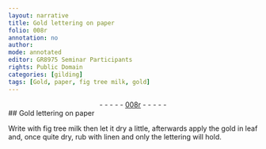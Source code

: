 ```yaml
---
layout: narrative
title: Gold lettering on paper
folio: 008r
annotation: no
author:
mode: annotated
editor: GR8975 Seminar Participants
rights: Public Domain
categories: [gilding]
tags: [Gold, paper, fig tree milk, gold]
---
```


 <div class="folio" align="center">- - - - - <a href="http://gallica.bnf.fr/ark:/12148/btv1b10500001g/f21.image" target="_blank">008r</a> - - - - - </div> 
## <span class="material">Gold</span> lettering on <span class="material">paper</span>

 
 <span class="activity"></span>  Write with <span class="material">fig tree milk</span> then let it dry a little, afterwards apply the <span class="material_format"><span class="material">gold</span> in leaf</span> and, once quite dry, rub with <span class="tool">linen</span> and only the lettering will hold. 
 